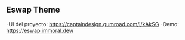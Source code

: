 ## Eswap Theme
-UI del proyecto: https://captaindesign.gumroad.com/l/kAkSG
-Demo: https://eswap.immoral.dev/
